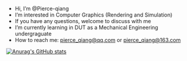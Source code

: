 - Hi, I’m @Pierce-qiang
- I’m interested in Computer Graphics (Rendering and Simulation)
- If you have any questions, welcome to discuss with me
- I’m currently learning in DUT as a Mechanical Engineering undergraguate
- How to reach me: pierce_qiang@qq.com   or pierce_qiang@163.com

[![Anurag's GitHub stats](https://github-readme-stats.vercel.app/api?username=Pierce-qiang)](https://github.com/anuraghazra/github-readme-stats)
<!---
Pierce-qiang/Pierce-qiang is a ✨ special ✨ repository because its `README.md` (this file) appears on your GitHub profile.
You can click the Preview link to take a look at your changes.
--->
